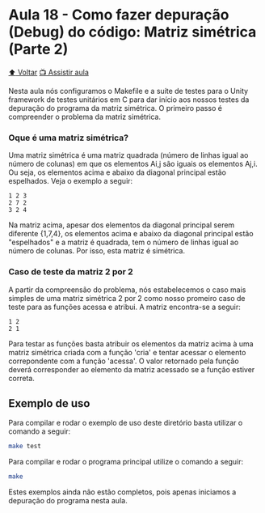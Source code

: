 # Aula 18 - Como fazer depuração (Debug) do código: Matriz simétrica (Parte 2)

[:arrow_up: Voltar](https://github.com/Geofisicando/C-orientado-a-testes#%C3%ADndice)
[:tv: Assistir aula](https://youtu.be/KUJ4G8PmRUQ)

Nesta aula nós configuramos o Makefile e a suíte de testes para o Unity framework de testes unitários em C para dar início aos nossos
testes da depuração do programa da matriz simétrica. O primeiro passo é compreender o problema da  matriz simétrica.

### Oque é uma matriz simétrica?

Uma matriz simétrica é uma matriz quadrada (número de linhas igual ao número de colunas) em que os elementos Ai,j são iguais os elementos
Aj,i. Ou seja, os elementos acima e abaixo da diagonal principal estão espelhados. Veja o exemplo a seguir:

```
1 2 3
2 7 2
3 2 4
```

Na matriz acima, apesar dos elementos da diagonal principal serem diferente {1,7,4}, os elementos acima e abaixo da diagonal principal estão "espelhados"
e a matriz é quadrada, tem o número de linhas igual ao número de colunas. Por isso, esta matriz é simétrica.

### Caso de teste da matriz 2 por 2

A partir da compreensão do problema, nós estabelecemos o caso mais simples de uma matriz simétrica 2 por 2 como nosso promeiro caso de teste
para as funções acessa e atribui. A matriz encontra-se a seguir:

```
1 2
2 1
```

Para testar as funções basta atribuir os elementos da matriz acima à uma matriz simétrica criada com a função 'cria' e tentar acessar
o elemento correpondente com a função 'acessa'. O valor retornado pela função deverá corresponder ao elemento da matriz acessado se a função
estiver correta.

## Exemplo de uso

Para compilar e rodar o exemplo de uso deste diretório basta utilizar o comando a seguir:

```sh
make test
```

Para compilar e rodar o programa principal utilize o comando a seguir:

```sh
make
```

Estes exemplos ainda não estão completos, pois apenas iniciamos a depuração do programa nesta aula.
